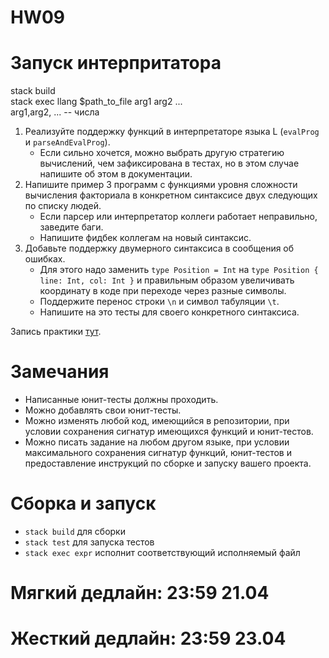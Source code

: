 # HW09
# Запуск интерпритатора
stack build   
stack exec llang $path_to_file arg1 arg2 ...  
arg1,arg2, ... -- числа  

1. Реализуйте поддержку функций в интерпретаторе языка L (`evalProg` и `parseAndEvalProg`).
   * Если сильно хочется, можно выбрать другую стратегию вычислений, чем зафиксирована в тестах, но в этом случае напишите об этом в документации.
2. Напишите пример 3 программ с функциями уровня сложности вычисления факториала в конкретном синтаксисе двух следующих по списку людей.
   * Если парсер или интерпретатор коллеги работает неправильно, заведите баги.
   * Напишите фидбек коллегам на новый синтаксис.
3. Добавьте поддержку двумерного синтаксиса в сообщения об ошибках.
   * Для этого надо заменить `type Position = Int` на `type Position { line: Int, col: Int }` и правильным образом увеличивать координату в коде при переходе через разные символы.
   * Поддержите перенос строки `\n` и символ табуляции `\t`.
   * Напишите на это тесты для своего конкретного синтаксиса.

Запись практики [тут](https://yadi.sk/i/Jn3cy5V0b51D6g).

# Замечания

* Написанные юнит-тесты должны проходить.
* Можно добавлять свои юнит-тесты.
* Можно изменять любой код, имеющийся в репозитории, при условии сохранения сигнатур имеющихся функций и юнит-тестов.
* Можно писать задание на любом другом языке, при условии максимального сохранения сигнатур функций, юнит-тестов и предоставление инструкций по сборке и запуску вашего проекта.

# Сборка и запуск

* `stack build` для сборки
* `stack test` для запуска тестов
* `stack exec expr` исполнит соответствующий исполняемый файл

# Мягкий дедлайн: 23:59 21.04

# Жесткий дедлайн: 23:59 23.04
